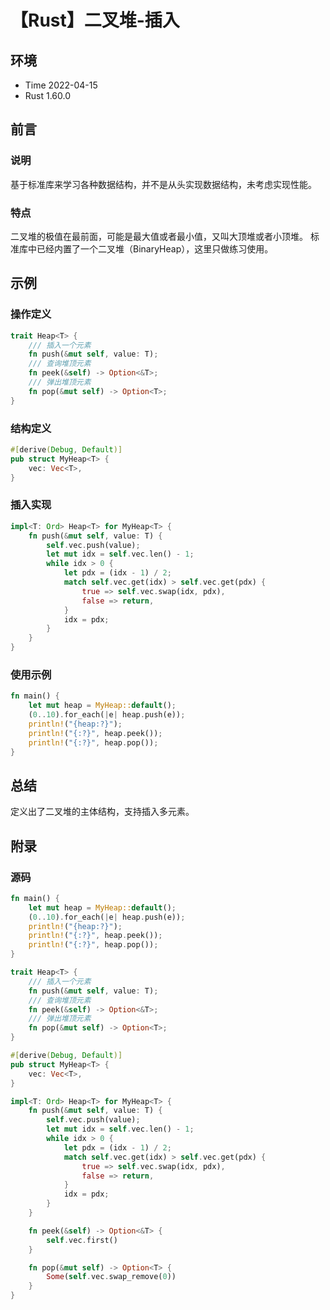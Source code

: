 # 【Rust】二叉堆-插入

## 环境

- Time 2022-04-15
- Rust 1.60.0

## 前言

### 说明

基于标准库来学习各种数据结构，并不是从头实现数据结构，未考虑实现性能。

### 特点

二叉堆的极值在最前面，可能是最大值或者最小值，又叫大顶堆或者小顶堆。
标准库中已经内置了一个二叉堆（BinaryHeap），这里只做练习使用。

## 示例

### 操作定义

```rust
trait Heap<T> {
    /// 插入一个元素
    fn push(&mut self, value: T);
    /// 查询堆顶元素
    fn peek(&self) -> Option<&T>;
    /// 弹出堆顶元素
    fn pop(&mut self) -> Option<T>;
}
```

### 结构定义

```rust
#[derive(Debug, Default)]
pub struct MyHeap<T> {
    vec: Vec<T>,
}
```

### 插入实现

```rust
impl<T: Ord> Heap<T> for MyHeap<T> {
    fn push(&mut self, value: T) {
        self.vec.push(value);
        let mut idx = self.vec.len() - 1;
        while idx > 0 {
            let pdx = (idx - 1) / 2;
            match self.vec.get(idx) > self.vec.get(pdx) {
                true => self.vec.swap(idx, pdx),
                false => return,
            }
            idx = pdx;
        }
    }
}
```

### 使用示例

```rust
fn main() {
    let mut heap = MyHeap::default();
    (0..10).for_each(|e| heap.push(e));
    println!("{heap:?}");
    println!("{:?}", heap.peek());
    println!("{:?}", heap.pop());
}
```

## 总结

定义出了二叉堆的主体结构，支持插入多元素。

## 附录

### 源码

```rust
fn main() {
    let mut heap = MyHeap::default();
    (0..10).for_each(|e| heap.push(e));
    println!("{heap:?}");
    println!("{:?}", heap.peek());
    println!("{:?}", heap.pop());
}

trait Heap<T> {
    /// 插入一个元素
    fn push(&mut self, value: T);
    /// 查询堆顶元素
    fn peek(&self) -> Option<&T>;
    /// 弹出堆顶元素
    fn pop(&mut self) -> Option<T>;
}

#[derive(Debug, Default)]
pub struct MyHeap<T> {
    vec: Vec<T>,
}

impl<T: Ord> Heap<T> for MyHeap<T> {
    fn push(&mut self, value: T) {
        self.vec.push(value);
        let mut idx = self.vec.len() - 1;
        while idx > 0 {
            let pdx = (idx - 1) / 2;
            match self.vec.get(idx) > self.vec.get(pdx) {
                true => self.vec.swap(idx, pdx),
                false => return,
            }
            idx = pdx;
        }
    }

    fn peek(&self) -> Option<&T> {
        self.vec.first()
    }

    fn pop(&mut self) -> Option<T> {
        Some(self.vec.swap_remove(0))
    }
}
```

